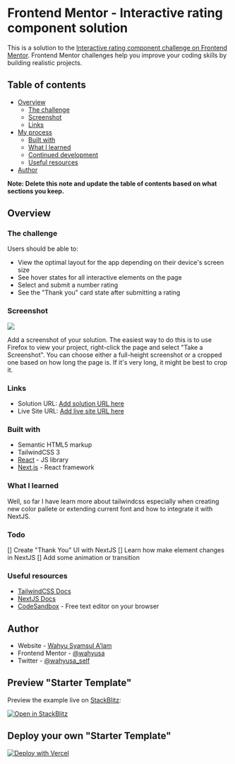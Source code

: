 # Frontend Mentor - Interactive rating component solution

This is a solution to the [Interactive rating component challenge on Frontend Mentor](https://www.frontendmentor.io/challenges/interactive-rating-component-koxpeBUmI). Frontend Mentor challenges help you improve your coding skills by building realistic projects.

## Table of contents

- [Overview](#overview)
  - [The challenge](#the-challenge)
  - [Screenshot](#screenshot)
  - [Links](#links)
- [My process](#my-process)
  - [Built with](#built-with)
  - [What I learned](#what-i-learned)
  - [Continued development](#todo)
  - [Useful resources](#useful-resources)
- [Author](#author)

**Note: Delete this note and update the table of contents based on what sections you keep.**

## Overview

### The challenge

Users should be able to:

- View the optimal layout for the app depending on their device's screen size
- See hover states for all interactive elements on the page
- Select and submit a number rating
- See the "Thank you" card state after submitting a rating

### Screenshot

![](./screenshot.jpg)

Add a screenshot of your solution. The easiest way to do this is to use Firefox to view your project, right-click the page and select "Take a Screenshot". You can choose either a full-height screenshot or a cropped one based on how long the page is. If it's very long, it might be best to crop it.

### Links

- Solution URL: [Add solution URL here](https://your-solution-url.com)
- Live Site URL: [Add live site URL here](https://your-live-site-url.com)

### Built with

- Semantic HTML5 markup
- TailwindCSS 3
- [React](https://reactjs.org/) - JS library
- [Next.js](https://nextjs.org/) - React framework

### What I learned

Well, so far I have learn more about tailwindcss especially when creating new color pallete or extending current font and how to integrate it with NextJS.

### Todo

[] Create "Thank You" UI with NextJS
[] Learn how make element changes in NextJS
[] Add some animation or transition

### Useful resources

- [TailwindCSS Docs](https://tailwindcss.com/docs/installation)
- [NextJS Docs](https://nextjs.org/)
- [CodeSandbox](https://codesandbox.io/) - Free text editor on your browser

## Author

- Website - [Wahyu Syamsul A'lam](https://sabar.my.id)
- Frontend Mentor - [@wahyusa](https://www.frontendmentor.io/profile/wahyusa)
- Twitter - [@wahyusa_self](https://www.twitter.com/wahyusa_self)

## Preview "Starter Template"

Preview the example live on [StackBlitz](http://stackblitz.com/):

[![Open in StackBlitz](https://developer.stackblitz.com/img/open_in_stackblitz.svg)](https://stackblitz.com/github/vercel/next.js/tree/canary/examples/with-tailwindcss)

## Deploy your own "Starter Template"

[![Deploy with Vercel](https://vercel.com/button)](https://vercel.com/new/git/external?repository-url=https://github.com/vercel/next.js/tree/canary/examples/with-tailwindcss&project-name=with-tailwindcss&repository-name=with-tailwindcss)
